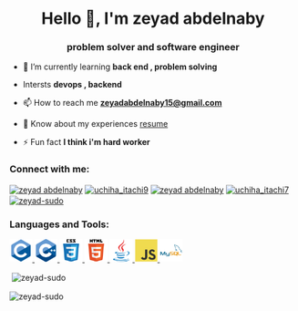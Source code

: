 <h1 align="center">Hello 👋, I'm zeyad abdelnaby</h1>
<h3 align="center" color="blue">problem solver and software engineer</h3>

- 🌱 I’m currently learning **back end , problem solving**

- Intersts **devops , backend**

- 📫 How to reach me **zeyadabdelnaby15@gmail.com**

- 📄 Know about my experiences [resume](https://drive.google.com/file/d/1Hl9s03xowB7A-ns5x-0TxSanaCrRrqO2/view?usp=sharing)

- ⚡ Fun fact **I think i'm hard worker**

<h3 align="left">Connect with me:</h3>
<p align="left">
<a href="https://linkedin.com/in/zeyad abdelnaby" target="blank"><img align="center" src="https://raw.githubusercontent.com/rahuldkjain/github-profile-readme-generator/master/src/images/icons/Social/linked-in-alt.svg" alt="zeyad abdelnaby" height="30" width="40" /></a>
<a href="https://www.codechef.com/users/uchiha_itachi9" target="blank"><img align="center" src="https://cdn.jsdelivr.net/npm/simple-icons@3.1.0/icons/codechef.svg" alt="uchiha_itachi9" height="30" width="40" /></a>
<a href="https://www.hackerrank.com/zeyad abdelnaby" target="blank"><img align="center" src="https://raw.githubusercontent.com/rahuldkjain/github-profile-readme-generator/master/src/images/icons/Social/hackerrank.svg" alt="zeyad abdelnaby" height="30" width="40" /></a>
<a href="https://codeforces.com/profile/uchiha_itachi7" target="blank"><img align="center" src="https://raw.githubusercontent.com/rahuldkjain/github-profile-readme-generator/master/src/images/icons/Social/codeforces.svg" alt="uchiha_itachi7" height="30" width="40" /></a>
<a href="https://www.leetcode.com/zeyad-sudo" target="blank"><img align="center" src="https://raw.githubusercontent.com/rahuldkjain/github-profile-readme-generator/master/src/images/icons/Social/leet-code.svg" alt="zeyad-sudo" height="30" width="40" /></a>
</p>

<h3 align="left">Languages and Tools:</h3>
<p align="left"> <a href="https://www.cprogramming.com/" target="_blank" rel="noreferrer"> <img src="https://raw.githubusercontent.com/devicons/devicon/master/icons/c/c-original.svg" alt="c" width="40" height="40"/> </a> <a href="https://www.w3schools.com/cpp/" target="_blank" rel="noreferrer"> <img src="https://raw.githubusercontent.com/devicons/devicon/master/icons/cplusplus/cplusplus-original.svg" alt="cplusplus" width="40" height="40"/> </a> <a href="https://www.w3schools.com/css/" target="_blank" rel="noreferrer"> <img src="https://raw.githubusercontent.com/devicons/devicon/master/icons/css3/css3-original-wordmark.svg" alt="css3" width="40" height="40"/> </a> <a href="https://www.w3.org/html/" target="_blank" rel="noreferrer"> <img src="https://raw.githubusercontent.com/devicons/devicon/master/icons/html5/html5-original-wordmark.svg" alt="html5" width="40" height="40"/> </a> <a href="https://www.java.com" target="_blank" rel="noreferrer"> <img src="https://raw.githubusercontent.com/devicons/devicon/master/icons/java/java-original.svg" alt="java" width="40" height="40"/> </a> <a href="https://developer.mozilla.org/en-US/docs/Web/JavaScript" target="_blank" rel="noreferrer"> <img src="https://raw.githubusercontent.com/devicons/devicon/master/icons/javascript/javascript-original.svg" alt="javascript" width="40" height="40"/> </a> <a href="https://www.mysql.com/" target="_blank" rel="noreferrer"> <img src="https://raw.githubusercontent.com/devicons/devicon/master/icons/mysql/mysql-original-wordmark.svg" alt="mysql" width="40" height="40"/> </a> </p>


<p>&nbsp;<img align="center" src="https://github-readme-stats.vercel.app/api?username=zeyad-sudo&show_icons=true&locale=en" alt="zeyad-sudo" /></p>

<p><img align="center" src="https://github-readme-streak-stats.herokuapp.com/?user=zeyad-sudo&theme=dark" alt="zeyad-sudo" /></p>
